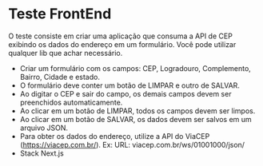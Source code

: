 # Teste FrontEnd

O teste consiste em criar uma aplicação que consuma a API de CEP exibindo os dados do endereço em um formulário. Você pode utilizar qualquer lib que achar necessário.

- Criar um formulário com os campos: CEP, Logradouro, Complemento, Bairro, Cidade e estado.
- O formulário deve conter um botão de LIMPAR e outro de SALVAR.
- Ao digitar o CEP e sair do campo, os demais campos devem ser preenchidos automaticamente.
- Ao clicar em um botão de LIMPAR, todos os campos devem ser limpos.
- Ao clicar em um botão de SALVAR, os dados devem ser salvos em um arquivo JSON.
- Para obter os dados do endereço, utilize a API do ViaCEP (https://viacep.com.br/). Ex: URL: viacep.com.br/ws/01001000/json/
- Stack Next.js

